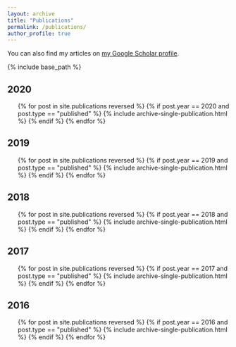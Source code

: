 ```yaml
---
layout: archive
title: "Publications"
permalink: /publications/
author_profile: true
---
```


You can also find my articles on <a href="https://scholar.google.com/citations?user=od6BFu4AAAAJ">my Google Scholar profile</a>.

{% include base_path %}


2020
------
<ul>
{% for post in site.publications reversed %}
  {% if post.year == 2020 and post.type == "published" %}
    {% include archive-single-publication.html %}
  {% endif %}
{% endfor %}
</ul>

2019
------
<ul>
{% for post in site.publications reversed %}
  {% if post.year == 2019 and post.type == "published" %}
    {% include archive-single-publication.html %}
  {% endif %}
{% endfor %}
</ul>


2018
------
<ul>
{% for post in site.publications reversed %}
  {% if post.year == 2018 and post.type == "published" %}
    {% include archive-single-publication.html %}
  {% endif %}
{% endfor %}
</ul>

2017
------
<ul>
{% for post in site.publications reversed %}
  {% if post.year == 2017 and post.type == "published" %}
    {% include archive-single-publication.html %}
  {% endif %}
{% endfor %}
</ul>

2016
------
<ul>
{% for post in site.publications reversed %}
  {% if post.year == 2016 and post.type == "published" %}
    {% include archive-single-publication.html %}
  {% endif %}
{% endfor %}
</ul>
